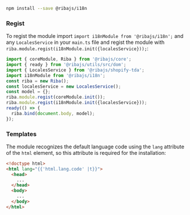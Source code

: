 ```bash
npm install --save @ribajs/i18n
```

### Regist

To regist the module import `import i18nModule from '@ribajs/i18n';` and any `LocalesService` in your `main.ts` file and regist the module with `riba.module.regist(i18nModule.init({localesService}));`:

```ts
import { coreModule, Riba } from '@ribajs/core';
import { ready } from '@ribajs/utils/src/dom';
import { LocalesService } from '@ribajs/shopify-tda';
import i18nModule from '@ribajs/i18n';
const riba = new Riba();
const localesService = new LocalesService();
const model = {};
riba.module.regist(coreModule.init());
riba.module.regist(i18nModule.init({localesService}));
ready(() => {
  riba.bind(document.body, model);
});
```

### Templates

The module recognizes the default language code using the `lang` attribute of the `html` element, so this attribute is required for the installation:

```html
<!doctype html>
<html lang="{{'html.lang.code' |t}}">
  <head>
    ...
  </head>
  <body>
    ...
  </body>
</html>
```
